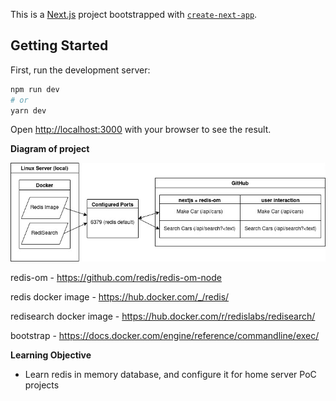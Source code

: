 
This is a [Next.js](https://nextjs.org/) project bootstrapped with [`create-next-app`](https://github.com/vercel/next.js/tree/canary/packages/create-next-app).

## Getting Started

First, run the development server:

```bash
npm run dev
# or
yarn dev
```

Open [http://localhost:3000](http://localhost:3000) with your browser to see the result.

**Diagram of project**

![Alt text](./diagrams/next-redis-diagram.jpg)



redis-om - https://github.com/redis/redis-om-node

redis docker image - https://hub.docker.com/_/redis/

redisearch docker image - https://hub.docker.com/r/redislabs/redisearch/

bootstrap - https://docs.docker.com/engine/reference/commandline/exec/

**Learning Objective**

* Learn redis in memory database, and configure it for home server PoC projects
